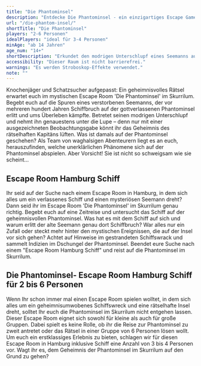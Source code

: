 ```yaml
---
title: "Die Phantominsel"
description: "Entdecke Die Phantominsel - ein einzigartiges Escape Game Erlebnis in Hamburg St. Pauli. Buche jetzt dein Abenteuer im Skurrilum!"
url: "/die-phantom-insel/"
shortTitle: "Die Phantominsel"
players: "2-6 Personen"
idealPlayers: "ideal für 3-4 Personen"
minAge: "ab 14 Jahren"
age_num: "14+"
shortDescription: "Erkundet den modrigen Unterschlupf eines Seemanns auf einer rätselhaften Insel."
accessibility: "Dieser Raum ist nicht barrierefrei."
warnings: "Es werden Stroboskop-Effekte verwendet."
note: ""
---
```


Knochenjäger und Schatzsucher aufgepasst: Ein geheimnisvolles Rätsel erwartet euch im mystischen Escape Room 'Die Phantominsel' im Skurrilum. Begebt euch auf die Spuren eines verstorbenen Seemanns, der vor mehreren hundert Jahren Schiffbruch auf der gottverlassenen Phantominsel erlitt und ums Überleben kämpfte. Betretet seinen modrigen Unterschlupf und nehmt ihn genauestens unter die Lupe – denn nur mit einer ausgezeichneten Beobachtungsgabe könnt ihr das Geheimnis des rätselhaften Kapitäns lüften. Was ist damals auf der Phantominsel geschehen? Als Team von waghalsigen Abenteurern liegt es an euch, herauszufinden, welche unerklärlichen Phänomene sich auf der Phantominsel abspielen. Aber Vorsicht! Sie ist nicht so schweigsam wie sie scheint…

## Escape Room Hamburg Schiff

Ihr seid auf der Suche nach einem Escape Room in Hamburg, in dem sich alles um ein verlassenes Schiff und einen mysteriösen Seemann dreht? Dann seid ihr im Escape Room 'Die Phantominsel' im Skurrilum genau richtig. Begebt euch auf eine Zeitreise und untersucht das Schiff auf der geheimnisvollen Phantominsel. Was hat es mit dem Schiff auf sich und warum erlitt der alte Seemann genau dort Schiffbruch? War alles nur ein Zufall oder steckt mehr hinter den mystischen Ereignissen, die auf der Insel vor sich gehen? Achtet auf Hinweise im gestrandeten Schiffswrack und sammelt Indizien im Dschungel der Phantominsel. Beendet eure Suche nach einem "Escape Room Hamburg Schiff" und reist auf die Phantominsel im Skurrilum.


## Die Phantominsel- Escape Room Hamburg Schiff für 2 bis 6 Personen

Wenn Ihr schon immer mal einen Escape Room spielen wolltet, in dem sich alles um ein geheimnisumwobenes Schiffswreck und eine rätselhafte Insel dreht, solltet Ihr euch die Phantominsel im Skurrilum nicht entgehen lassen. Dieser Escape Room eignet sich sowohl für kleine als auch für große Gruppen. Dabei spielt es keine Rolle, ob ihr die Reise zur Phantominsel zu zweit antretet oder das Rätsel in einer Gruppe von 6 Personen lösen wollt. Um euch ein erstklassiges Erlebnis zu bieten, schlagen wir für diesen Escape Room in Hamburg inklusive Schiff eine Anzahl von 3 bis 4 Personen vor. Wagt ihr es, dem Geheimnis der Phantominsel im Skurrilum auf den Grund zu gehen?
